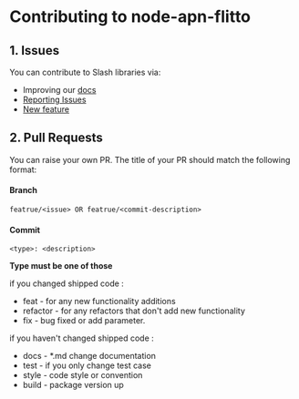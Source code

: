 # Contributing to node-apn-flitto

## 1. Issues

You can contribute to Slash libraries via:

- Improving our [docs](README.md)
- [Reporting Issues](https://github.com/flitto/node-apn/issues/new/choose)
- [New feature](https://github.com/flitto/node-apn/issues/new/choose)


## 2. Pull Requests
You can raise your own PR. The title of your PR should match the following format:

#### Branch
```shell
featrue/<issue> OR featrue/<commit-description>
```

#### Commit
```shell
<type>: <description>
```

**Type must be one of those**

if you changed shipped code :
- feat - for any new functionality additions
- refactor - for any refactors that don't add new functionality
- fix - bug fixed or add parameter. 

if you haven't changed shipped code :
- docs - *.md change documentation
- test - if you only change test case
- style - code style or convention
- build - package version up

